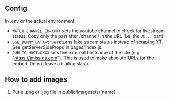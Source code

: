 ## Config

In .env or the actual environment:

- `WATCH_CHANNEL_ID=XXXX` sets the youtube channel to check for livestream status. Copy
  only the part after /channel/ in the URL (i.e. the `UC...` part)
- `USE_DUMMY_DATA=true` returns fake stream status instead of scraping YT. See 
  getServerSideProps in pages/index.js.
- `PUBLIC_HOST=XXXX` sets the external hostname of the site (e.g. "https://imissina.com").
  This is used to make absolute URLs for the embed. Do not leave a trailing slash.

## How to add images

1. Put a .png or .jpg file in public/imagesets/[name]
